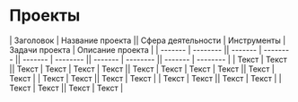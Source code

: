 # Проекты

| Заголовок  | Название проекта  || Сфера деятельности  | Инструменты  | Задачи проекта  | Описание проекта  |
| ------- | -------- || ------- | -------- || ------- | -------- || ------- | -------- || ------- | -------- |
| Текст   | Текст    || Текст   | Текст    | Текст   | Текст    || Текст   | Текст    | Текст   | Текст    || Текст   | Текст    |
| Текст   | Текст    || Текст   | Текст    |
| Текст   | Текст    || Текст   | Текст    |
| Текст   | Текст    || Текст   | Текст    |



